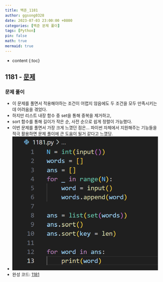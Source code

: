 ```yaml
---
title: 백준_1181
author: ggsong0328
date: 2023-07-03 23:00:00 +0800
categories: [백준 문제 풀이]
tags: [Python]
pin: false
math: true
mermaid: true
---
```


* content
{:toc}

## 1181 - [문제](https://www.acmicpc.net/problem/1181)

### 문제 풀이
+ 이 문제를 풀면서 적용해야하는 조건이 어렵지 않음에도 두 조건을 모두 만족시키는데 어려움을 겪었다.
+ 하지만 리스트 내장 함수 중 set을 통해 중복을 제거하고,
+ sort 함수를 통해 길이가 작은 순, 사전 순으로 쉽게 정렬이 가능했다.
+ 이번 문제를 풀면서 가장 크게 느꼈던 점은... 파이썬 자체에서 지원해주는 기능들을 적극 활용하면 문제 풀이에 큰 도움이 될거 같다고 느꼈당.
+ ![코드](/assets/img/1181_2.png)
+ 완성 코드: [1181](https://github.com/ggsong0328/solved.ac/blob/solved.ac/1181.py)